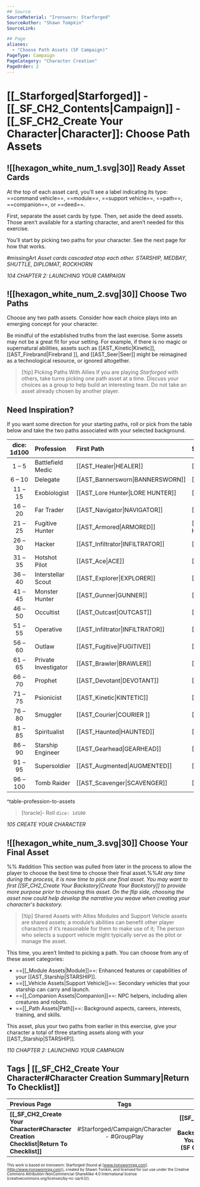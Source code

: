 ```yaml
---
## Source
SourceMaterial: "Ironsworn: Starforged"
SourceAuthor: "Shawn Tompkin"
SourceLink: 

## Page
aliases:
  - "Choose Path Assets (SF Campaign)"
PageType: Campaign
PageCategory: "Character Creation"
PageOrder: 2
---
```

# [[_Starforged|Starforged]] - [[_SF_CH2_Contents|Campaign]] - [[_SF_CH2_Create Your Character|Character]]: Choose Path Assets
## ![[hexagon_white_num_1.svg|30]] Ready Asset Cards
At the top of each asset card, you’ll see a label indicating its type: ==command vehicle==, ==module==, ==support vehicle==, ==path==, ==companion==, or ==deed==.

First, separate the asset cards by type. Then, set aside the deed assets. Those aren’t available for a starting character, and aren’t needed for this exercise.

You’ll start by picking two paths for your character. See the next page for how that works.

#missingArt _Asset cards cascaded atop each other. STARSHIP, MEDBAY, SHUTTLE, DIPLOMAT, ROCKHORN_

*104 CHAPTER 2: LAUNCHING YOUR CAMPAIGN*

## ![[hexagon_white_num_2.svg|30]] Choose Two Paths
Choose any two path assets. Consider how each choice plays into an emerging concept for your character. 

Be mindful of the established truths from the last exercise. Some assets may not be a great fit for your setting. For example, if there is no magic or supernatural abilities, assets such as [[AST_Kinetic|Kinetic]], [[AST_Firebrand|Firebrand ]], and [[AST_Seer|Seer]] might be reimagined as a technological resource, or ignored altogether.

> [!tip] Picking Paths With Allies
> If you are playing _Starforged_ with others, take turns picking one path asset at a time. Discuss your choices as a group to help build an interesting team. Do not take an asset already chosen by another player.

## Need Inspiration?
If you want some direction for your starting paths, roll or pick from the table below and take the two paths associated with your selected background.

| dice: 1d100 | Profession | First Path | Second Path |
| :---: |:--- |:--- |:--- |
| 1 – 5 | Battlefield Medic | [[AST_Healer\|HEALER]] | [[AST_Veteran\|VETERAN]] |
| 6 – 10 | Delegate | [[AST_Bannersworn\|BANNERSWORN]] | [[AST_Diplomat\|DIPLOMAT]] |
| 11 – 15 | Exobiologist | [[AST_Lore Hunter\|LORE HUNTER]] | [[AST_Naturalist\|NATURALIST]] |
| 16 – 20 | Far Trader | [[AST_Navigator\|NAVIGATOR]] | [[AST_Trader\|TRADER]] |
| 21 – 25 | Fugitive Hunter | [[AST_Armored\|ARMORED]] | [[AST_Bounty Hunter\|BOUNTY HUNTER]] |
| 26 – 30 | Hacker | [[AST_Infiltrator\|INFILTRATOR]] | [[AST_Tech\|TECH]] |
| 31 – 35 | Hotshot Pilot | [[AST_Ace\|ACE]] | [[AST_Navigator\|NAVIGATOR]] |
| 36 – 40 | Interstellar Scout | [[AST_Explorer\|EXPLORER]] | [[AST_Voidborn\|VOIDBORN]] |
| 41 – 45 | Monster Hunter | [[AST_Gunner\|GUNNER]] | [[AST_Slayer\|SLAYER]] |
| 46 – 50 | Occultist | [[AST_Outcast\|OUTCAST]] | [[AST_Shade\|SHADE]] |
| 51 – 55 | Operative | [[AST_Infiltrator\|INFILTRATOR]] | [[AST_Blademaster\|BLADEMASTER]] |
| 56 – 60 | Outlaw | [[AST_Fugitive\|FUGITIVE]] | [[AST_Gunslinger\|GUNSLIGER]] |
| 61 – 65 | Private Investigator | [[AST_Brawler\|BRAWLER]] | [[AST_Sleuth\|SLEUTH]] |
| 66 – 70 | Prophet | [[AST_Devotant\|DEVOTANT]] | [[AST_Seer\|SEER]] |
| 71 – 75 | Psionicist | [[AST_Kinetic\|KINTETIC]] | [[AST_Vestige\|VESTIGE]] |
| 76 – 80 | Smuggler | [[AST_Courier\|COURIER ]] | [[AST_Scoundrel\|SCOUNDREL]] |
| 81 – 85 | Spiritualist | [[AST_Haunted\|HAUNTED]] | [[AST_Empath\|EMPATH]] |
| 86 – 90 | Starship Engineer | [[AST_Gearhead\|GEARHEAD]] | [[AST_Tech\|TECH]] |
| 91 – 95 | Supersoldier | [[AST_Augmented\|AUGMENTED]] | [[AST_Mercenary\|MERCENARY]] |
| 96 – 100 | Tomb Raider | [[AST_Scavenger\|SCAVENGER]] | [[AST_Scoundrel\|SCOUNDREL]] |
^table-profession-to-assets

> [!oracle]- Roll
> `dice: 1d100`

*105 CREATE YOUR CHARACTER*

## ![[hexagon_white_num_3.svg|30]] Choose Your Final Asset
%% #addition This section was pulled from later in the process to allow the player to choose the best time to choose their final asset.%%_At any time during the process, it is now time to pick one final asset. You may want to first [[SF_CH2_Create Your Backstory|Create Your Backstory]] to provide more purpose prior to choosing this asset.  On the flip side, choosing the asset now could help develop the narrative you weave when creating your character's backstory._

> [!tip] Shared Assets with Allies
> Modules and Support Vehicle assets are shared assets; a module’s abilities can benefit other player characters if it’s reasonable for them to make use of it; The person who selects a support vehicle might typically serve as the pilot or manage the asset. 

This time, you aren’t limited to picking a path. You can choose from any of these asset categories: 
- ==[[_Module Assets|Module]]==: Enhanced features or capabilities of your [[AST_Starship|STARSHIP]]. 
- ==[[_Vehicle Assets|Support Vehicle]]==: Secondary vehicles that your starship can carry and launch.
- ==[[_Companion Assets|Companion]]==: NPC helpers, including alien creatures and robots. 
- ==[[_Path Assets|Path]]==: Background aspects, careers, interests, training, and skills.

This asset, plus your two paths from earlier in this exercise, give your character a total of three starting assets along with your [[AST_Starship|STARSHIP]].

*110 CHAPTER 2: LAUNCHING YOUR CAMPAIGN*

## Tags | [[_SF_CH2_Create Your Character#Character Creation Summary|Return To Checklist]]
| Previous Page | Tags | Next Page |
|:--- |:---:| ---:|
| **[[_SF_CH2_Create Your Character#Character Creation Checklist\|Return To Checklist]]** | #Starforged/Campaign/Character - #GroupPlay | **[[SF_CH2_Create Your Backstory\|Create Your Backstory (SF Campaign)]]** |

<font size=-2>This work is based on Ironsworn: Starforged (found at [www.ironswornrpg.com](http://www.ironswornrpg.com)), created by Shawn Tomkin, and licensed for our use under the Creative Commons Attribution-NonCommercial-ShareAlike 4.0 International license  (creativecommons.org/licenses/by-nc-sa/4.0/).</font>